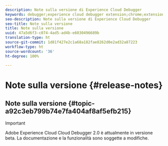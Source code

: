 ```yaml
---
description: Note sulla versione di Experience Cloud Debugger
keywords: debugger;experience cloud debugger extension;chrome;extension;release notes
seo-description: Note sulla versione di Experience Cloud Debugger
seo-title: Note sulla versione
title: Note sulla versione
uuid: 47a5d6f3-c074-4ad5-ad4b-e6030496689b
translation-type: ht
source-git-commit: 1d81f427e2c1a68a182fae8262d0e2ad32a87223
workflow-type: ht
source-wordcount: '36'
ht-degree: 100%

---
```



# Note sulla versione {#release-notes}

## Note sulla versione {#topic-a92c3eb799b74e7fa404af8af5efb215}

>[!IMPORTANT]
>
>Adobe Experience Cloud Cloud Debugger 2.0 è attualmente in versione beta. La documentazione e la funzionalità sono soggette a modifiche.
